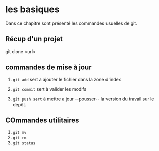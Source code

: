 # les basiques

Dans ce chapitre sont présenté les commandes usuelles de git.
## Récup d'un projet

git clone \<url\<


## commandes de mise à jour

1. `git add` sert à ajouter le fichier dans la zone d'index

2. `git commit` sert à valider les modifs

3. `git push sert` à mettre a jour --pousser-- la version du travail sur le dépôt.

## COmmandes utilitaires

1. `git mv`
2. `git rm`
3. `git status`

